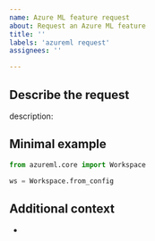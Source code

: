 ```yaml
---
name: Azure ML feature request 
about: Request an Azure ML feature 
title: ''
labels: 'azureml request'
assignees: ''

---
```

## Describe the request

description: 

## Minimal example

```python
from azureml.core import Workspace

ws = Workspace.from_config
```

## Additional context

-
